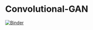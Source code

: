 # Convolutional-GAN
[![Binder](http://mybinder.org/badge.svg)](http://mybinder.org:/repo/hudsonnc/convolutional-gan)
